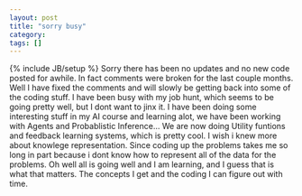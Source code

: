 ```yaml
---
layout: post
title: "sorry busy"
category:
tags: []
---
```

{% include JB/setup %}
Sorry there has been no updates and no new code posted for awhile. In fact comments were broken for the last couple months. Well I have fixed the comments and will slowly be getting back into some of the coding stuff. I have been busy with my job hunt, which seems to be going pretty well, but I dont want to jinx it.     I have been doing some interesting stuff in my AI course and learning alot, we have been working with Agents and Probablistic Inference... We are now doing Utility funtions and feedback learning systems, which is pretty cool. I wish i knew more about knowlege representation. Since coding up the problems takes me so long in part because i dont know how to represent all of the data for the problems. Oh well all is going well and I am learning, and I guess that is what that matters. The concepts I get and the coding I can figure out with time.